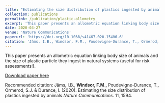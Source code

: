 ```yaml
---
title: "Estimating the size distribution of plastics ingested by animals"
collection: publications
permalink: /publication/plastic-allometry
excerpt: 'This paper presents an allometric equation linking body size of animals and the size of plastic particle they ingest in natural systems (useful for risk assessments!).'
date: 2020-03-27
venue: 'Nature Communications'
paperurl: 'https://doi.org/10.1038/s41467-020-15406-6'
citation: 'Jâms, I.B., Windsor, F.M., Poudevigne-Durance, T., Ormerod, S.J. & Durance, I. (2020). &quot;Estimating the size distribution of plastics ingested by animals.&quot; <i>Nature Communications</i>. 11, 1594.'
---
```

This paper presents an allometric equation linking body size of animals and the size of plastic particle they ingest in natural systems (useful for risk assessments!).

[Download paper here](https://doi.org/10.1038/s41467-020-15406-6)

Recommended citation: Jâms, I.B., <b>Windsor, F.M.</b>, Poudevigne-Durance, T., Ormerod, S.J. & Durance, I. (2020). Estimating the size distribution of plastics ingested by animals <i>Nature Communications</i>. 11, 1594.

